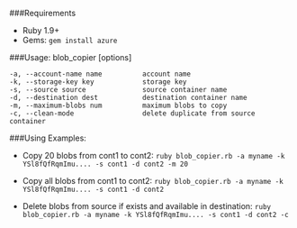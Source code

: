 
###Requirements

- Ruby 1.9+
- Gems:
 ```gem install azure```

###Usage: blob_copier [options]

    -a, --account-name name          account name
    -k, --storage-key key            storage key
    -s, --source source              source container name
    -d, --destination dest           destination container name
    -m, --maximum-blobs num          maximum blobs to copy
    -c, --clean-mode                 delete duplicate from source container

    
###Using Examples:
- Copy 20 blobs from cont1 to cont2:
```ruby blob_copier.rb -a myname -k YSl8fQfRqmImu.... -s cont1 -d cont2 -m 20```
  
- Copy all blobs from cont1 to cont2:
```ruby blob_copier.rb -a myname -k YSl8fQfRqmImu.... -s cont1 -d cont2```
   
- Delete blobs from source if exists and available in destination:
```ruby blob_copier.rb -a myname -k YSl8fQfRqmImu.... -s cont1 -d cont2 -c```